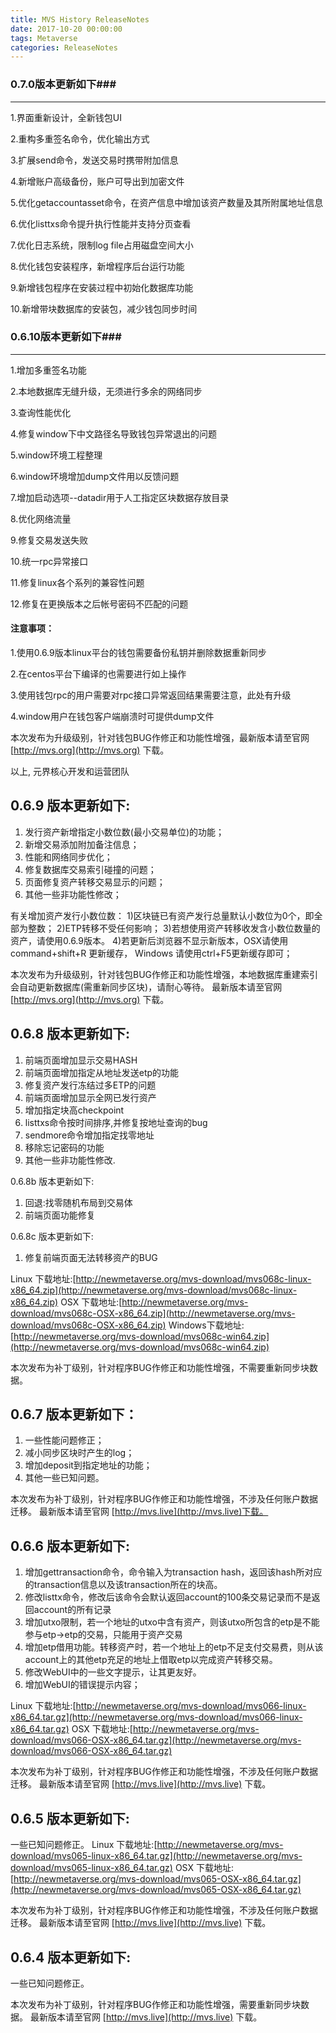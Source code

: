 ```yaml
---
title: MVS History ReleaseNotes
date: 2017-10-20 00:00:00
tags: Metaverse
categories: ReleaseNotes
---
```


### 0.7.0版本更新如下###
- - -

1.界面重新设计，全新钱包UI

2.重构多重签名命令，优化输出方式 

3.扩展send命令，发送交易时携带附加信息

4.新增账户高级备份，账户可导出到加密文件

5.优化getaccountasset命令，在资产信息中增加该资产数量及其所附属地址信息

6.优化listtxs命令提升执行性能并支持分页查看

7.优化日志系统，限制log file占用磁盘空间大小

8.优化钱包安装程序，新增程序后台运行功能

9.新增钱包程序在安装过程中初始化数据库功能

10.新增带块数据库的安装包，减少钱包同步时间





### 0.6.10版本更新如下###
- - -

1.增加多重签名功能

2.本地数据库无缝升级，无须进行多余的网络同步

3.查询性能优化

4.修复window下中文路径名导致钱包异常退出的问题

5.window环境工程整理

6.window环境增加dump文件用以反馈问题

7.增加启动选项--datadir用于人工指定区块数据存放目录

8.优化网络流量

9.修复交易发送失败

10.统一rpc异常接口

11.修复linux各个系列的兼容性问题

12.修复在更换版本之后帐号密码不匹配的问题

#### 注意事项：

1.使用0.6.9版本linux平台的钱包需要备份私钥并删除数据重新同步

2.在centos平台下编译的也需要进行如上操作

3.使用钱包rpc的用户需要对rpc接口异常返回结果需要注意，此处有升级

4.window用户在钱包客户端崩溃时可提供dump文件



本次发布为升级级别，针对钱包BUG作修正和功能性增强，最新版本请至官网 [http://mvs.org](http://mvs.org) 下载。

以上,
元界核心开发和运营团队


0.6.9 版本更新如下: 
-------------
1. 发行资产新增指定小数位数(最小交易单位)的功能；
1. 新增交易添加附加备注信息；
2. 性能和网络同步优化；
3. 修复数据库交易索引碰撞的问题；
4. 页面修复资产转移交易显示的问题；
5. 其他一些非功能性修改；

有关增加资产发行小数位数：
1)区块链已有资产发行总量默认小数位为0个，即全部为整数；
2)ETP转移不受任何影响；
3)若想使用资产转移收发含小数位数量的资产，请使用0.6.9版本。
4)若更新后浏览器不显示新版本，OSX请使用command+shift+R 更新缓存， Windows 请使用ctrl+F5更新缓存即可；


本次发布为升级级别，针对钱包BUG作修正和功能性增强，本地数据库重建索引会自动更新数据库(需重新同步区块)，请耐心等待。
最新版本请至官网 [http://mvs.org](http://mvs.org) 下载。

0.6.8 版本更新如下: 
-------------
1. 前端页面增加显示交易HASH
9. 前端页面增加指定从地址发送etp的功能
2. 修复资产发行冻结过多ETP的问题
3. 前端页面增加显示全网已发行资产
6. 增加指定块高checkpoint
7. listtxs命令按时间排序,并修复按地址查询的bug
8. sendmore命令增加指定找零地址
10. 移除忘记密码的功能
11. 其他一些非功能性修改.

0.6.8b 版本更新如下: 
1. 回退:找零随机布局到交易体
9. 前端页面功能修复

0.6.8c 版本更新如下: 
1. 修复前端页面无法转移资产的BUG

Linux 下载地址:[http://newmetaverse.org/mvs-download/mvs068c-linux-x86_64.zip](http://newmetaverse.org/mvs-download/mvs068c-linux-x86_64.zip)
OSX   下载地址:[http://newmetaverse.org/mvs-download/mvs068c-OSX-x86_64.zip](http://newmetaverse.org/mvs-download/mvs068c-OSX-x86_64.zip)
Windows下载地址:[http://newmetaverse.org/mvs-download/mvs068c-win64.zip](http://newmetaverse.org/mvs-download/mvs068c-win64.zip)

本次发布为补丁级别，针对程序BUG作修正和功能性增强，不需要重新同步块数据。


0.6.7 版本更新如下：
----------------
1. 一些性能问题修正；
2. 减小同步区块时产生的log；
3. 增加deposit到指定地址的功能；
4. 其他一些已知问题。

本次发布为补丁级别，针对程序BUG作修正和功能性增强，不涉及任何账户数据迁移。
最新版本请至官网 [http://mvs.live](http://mvs.live)下载。


0.6.6 版本更新如下:
------------------
1. 增加gettransaction命令，命令输入为transaction hash，返回该hash所对应的transaction信息以及该transaction所在的块高。
2. 修改listtx命令，修改后该命令会默认返回account的100条交易记录而不是返回account的所有记录
3. 增加utxo限制，若一个地址的utxo中含有资产，则该utxo所包含的etp是不能参与etp->etp的交易，只能用于资产交易
4. 增加etp借用功能。转移资产时，若一个地址上的etp不足支付交易费，则从该account上的其他etp充足的地址上借取etp以完成资产转移交易。
5. 修改WebUI中的一些文字提示，让其更友好。
6. 增加WebUI的错误提示内容；

Linux 下载地址:[http://newmetaverse.org/mvs-download/mvs066-linux-x86_64.tar.gz](http://newmetaverse.org/mvs-download/mvs066-linux-x86_64.tar.gz)
OSX   下载地址:[http://newmetaverse.org/mvs-download/mvs066-OSX-x86_64.tar.gz](http://newmetaverse.org/mvs-download/mvs066-OSX-x86_64.tar.gz)

本次发布为补丁级别，针对程序BUG作修正和功能性增强，不涉及任何账户数据迁移。
最新版本请至官网 [http://mvs.live](http://mvs.live) 下载。


0.6.5 版本更新如下:
------------------
一些已知问题修正。
Linux 下载地址:[http://newmetaverse.org/mvs-download/mvs065-linux-x86_64.tar.gz](http://newmetaverse.org/mvs-download/mvs065-linux-x86_64.tar.gz)
OSX   下载地址:[http://newmetaverse.org/mvs-download/mvs065-OSX-x86_64.tar.gz](http://newmetaverse.org/mvs-download/mvs065-OSX-x86_64.tar.gz)

本次发布为补丁级别，针对程序BUG作修正和功能性增强，不涉及任何账户数据迁移。
最新版本请至官网 [http://mvs.live](http://mvs.live) 下载。


0.6.4 版本更新如下:
------------------
一些已知问题修正。

本次发布为补丁级别，针对程序BUG作修正和功能性增强，需要重新同步块数据。
最新版本请至官网 [http://mvs.live](http://mvs.live) 下载。

